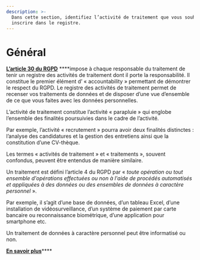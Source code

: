 ```yaml
---
description: >-
  Dans cette section, identifiez l’activité de traitement que vous souhaitez
  inscrire dans le registre.
---
```


# Général

[**L’article 30 du RGPD**](https://www.cnil.fr/fr/reglement-europeen-protection-donnees/chapitre4) ****impose à chaque responsable du traitement de tenir un registre des activités de traitement dont il porte la responsabilité. Il constitue le premier élément d’ « accountability » permettant de démontrer le respect du RGPD. Le registre des activités de traitement permet de recenser vos traitements de données et de disposer d’une vue d’ensemble de ce que vous faites avec les données personnelles.

L’activité de traitement constitue l’activité « parapluie  » qui englobe l’ensemble des finalités poursuivies dans le cadre de l’activité. 

Par exemple, l’activité « recrutement » pourra avoir deux finalités distinctes : l’analyse des candidatures et la gestion des entretiens ainsi que la constitution d’une CV-thèque. 

Les termes « activités de traitement » et « traitements », souvent confondus, peuvent être entendus de manière similaire. 

Un traitement est défini l’article 4 du RGPD par « _toute opération ou tout ensemble d'opérations effectuées ou non à l'aide de procédés automatisés et appliquées à des données ou des ensembles de données à caractère personnel_ ». 

Par exemple, il s’agit d’une base de données, d’un tableau Excel, d’une installation de vidéosurveillance, d’un système de paiement par carte bancaire ou reconnaissance biométrique, d’une application pour smartphone etc. 

Un traitement de données à caractère personnel peut être informatisé ou non.

[**En savoir plus**](https://www.cnil.fr/fr/RGDP-le-registre-des-activites-de-traitement)\*\*\*\*

